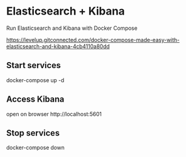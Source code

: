 # Elasticsearch + Kibana 

Run Elasticsearch and Kibana with Docker Compose

https://levelup.gitconnected.com/docker-compose-made-easy-with-elasticsearch-and-kibana-4cb4110a80dd

## Start services

docker-compose up -d


## Access Kibana

open on browser 
http://localhost:5601

## Stop services

docker-compose down 


